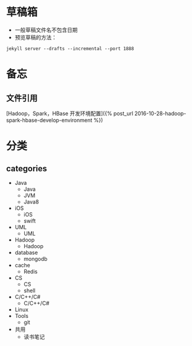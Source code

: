 # 草稿箱

* 一般草稿文件名不包含日期
* 预览草稿的方法：  

```
jekyll server --drafts --incremental --port 1888
```

# 备忘
## 文件引用
[Hadoop，Spark，HBase 开发环境配置]({% post_url 2016-10-28-hadoop-spark-hbase-develop-environment %})


# 分类

## categories

* Java
  - Java
  - JVM
  - Java8
* iOS
  - iOS
  - swift
* UML
  - UML
* Hadoop
  - Hadoop
* database
  - mongodb
* cache
  - Redis
* CS
  - CS
  - shell
* C/C++/C#
  - C/C++/C#
* Linux
* Tools
  - git
* 共用
  - 读书笔记 
